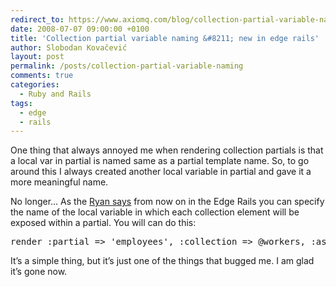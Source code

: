 ```yaml
---
redirect_to: https://www.axiomq.com/blog/collection-partial-variable-naming/
date: 2008-07-07 09:00:00 +0100
title: 'Collection partial variable naming &#8211; new in edge rails'
author: Slobodan Kovačević
layout: post
permalink: /posts/collection-partial-variable-naming
comments: true
categories:
  - Ruby and Rails
tags:
  - edge
  - rails
---
```

One thing that always annoyed me when rendering collection partials is that a local var in partial is named same as a partial template name. So, to go around this I always created another local variable in partial and gave it a more meaningful name.

No longer&#8230; As the [Ryan says][1] from now on in the Edge Rails you can specify the name of the local variable in which each collection element will be exposed within a partial. You will can do this:

<pre>render :partial =&gt; 'employees', :collection =&gt; @workers, :as =&gt; :person</pre>

It&#8217;s a simple thing, but it&#8217;s just one of the things that bugged me. I am glad it&#8217;s gone now.

[1]: http://ryandaigle.com/articles/2008/7/7/what-s-new-in-edge-rails-collection-partial-variable-naming "What's New in Edge Rails: Collection Partial Variable Naming "
